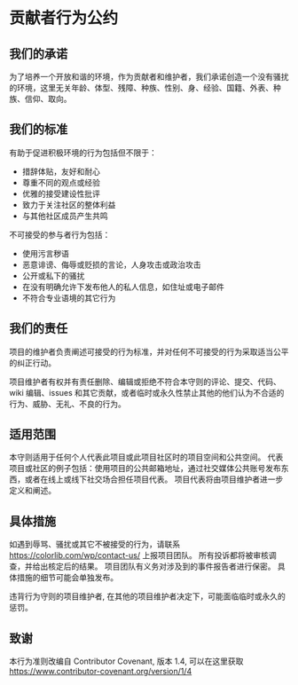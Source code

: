 # 贡献者行为公约

## 我们的承诺

为了培养一个开放和谐的环境，作为贡献者和维护者，我们承诺创造一个没有骚扰的环境，这里无关年龄、体型、残障、种族、性别、身、经验、国籍、外表、种族、信仰、取向。

## 我们的标准

有助于促进积极环境的行为包括但不限于：

- 措辞体贴，友好和耐心
- 尊重不同的观点或经验
- 优雅的接受建设性批评
- 致力于关注社区的整体利益
- 与其他社区成员产生共鸣

不可接受的参与者行为包括：

- 使用污言秽语
- 恶意诽谤、侮辱或贬损的言论，人身攻击或政治攻击
- 公开或私下的骚扰
- 在没有明确允许下发布他人的私人信息，如住址或电子邮件
- 不符合专业语境的其它行为

## 我们的责任

项目的维护者负责阐述可接受的行为标准，并对任何不可接受的行为采取适当公平的纠正行动。

项目维护者有权并有责任删除、编辑或拒绝不符合本守则的评论、提交、代码、wiki 编辑、issues 和其它贡献，或者临时或永久性禁止其他的他们认为不合适的行为、威胁、无礼、不良的行为。

## 适用范围

本守则适用于任何个人代表此项目或此项目社区时的项目空间和公共空间。 代表项目或社区的例子包括：使用项目的公共邮箱地址，通过社交媒体公共账号发布东西，或者在线上或线下社交场合担任项目代表。 项目代表将由项目维护者进一步定义和阐述。

## 具体措施

如遇到辱骂、骚扰或其它不被接受的行为，请联系 https://colorlib.com/wp/contact-us/ 上报项目团队。 所有投诉都将被审核调查，并给出核定后的结果。 项目团队有义务对涉及到的事件报告者进行保密。 具体措施的细节可能会单独发布。

违背行为守则的项目维护者, 在其他的项目维护者决定下，可能面临临时或永久的惩罚。

## 致谢

本行为准则改编自 Contributor Covenant, 版本 1.4, 可以在这里获取 https://www.contributor-covenant.org/version/1/4
